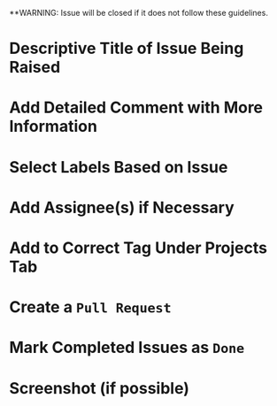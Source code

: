 **WARNING: Issue will be closed if it does not follow these guidelines.
# Descriptive Title of Issue Being Raised
<!-- Summarize the feature, bug, or other issue in the title. -->
# Add Detailed Comment with More Information
<!-- Expand upon the detailed title with more in-depth information to help people understand the issue. -->
# Select Labels Based on Issue
<!-- Use the GitHub Labels to specify what your issue is related to. -->
# Add Assignee(s) if Necessary
<!-- If applicable to the issue, assign someone to the issue using the `Assignee` tab in GitHub. -->
# Add to Correct Tag Under Projects Tab
<!-- Mark the issue as either `To do` or `In progress` using the `Projects` tab in GitHub. -->
# Create a `Pull Request`
<!-- Create a `Pull Request` in GitHub to merge your work on the issue to the `master` branch. -->
# Mark Completed Issues as `Done` 
<!-- Upon completion of your issue and approval of appropriate leaders, use the `Projects` tab again to mark the issue as `Done`. -->
# Screenshot (if possible)
<!-- Include a screenshot of your work if possible. -->
